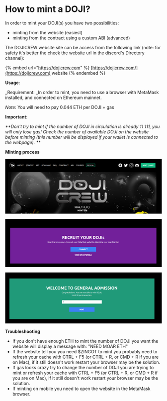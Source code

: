 # How to mint a DOJI?

In order to mint your DOJI(s) you have two possibilities:&#x20;

* minting from the website (easiest)
* minting from the contract using a custom ABI (advanced)

The DOJICREW website site can be access from the following link (note: for safety it's better the check the website url in the discord's Directory channel):

{% embed url="https://dojicrew.com" %}
[https://dojicrew.com/](https://dojicrew.com) website
{% endembed %}

**Usage**:

_Requirement: _In order to mint, you need to use a browser with MetaMask installed, and connected on Ethereum mainnet.

_Note_: You will need to pay 0.044 ETH per DOJI + gas

**Important**:

_**Don't try to mint if the number of DOJI in circulation is already 11 111, you will only lose gas! Check the number of available DOJI on the website before minting (this number will be displayed if your wallet is connected to the webpage). **_

**Minting process**

![Click on "MINT | .044 ETH" to access the Mint page](<../.gitbook/assets/image (4).png>)

![Click on "CONNECT" to connect your Metamask to the website, and validate the following connection request](<../.gitbook/assets/image (3).png>)

![Enter how many DOJI you want to mint and click on "MINT", you will then have to validate the MetaMask transaction](<../.gitbook/assets/image (2).png>)

**Troubleshooting**

* If you don't have enough ETH to mint the number of DOJI you want the website will display a message with: "NEED MOAR ETH"
* If the website tell you you need $ZINGOT to mint you probably need to refresh your cache with CTRL + F5 (or CTRL + R, or CMD + R if you are on Mac), if it still doesn't work restart your browser may be the solution.&#x20;
* If gas looks crazy try to change the number of DOJI you are trying to mint or refresh your cache with CTRL + F5 (or CTRL + R, or CMD + R if you are on Mac), if it still doesn't work restart your browser may be the solution.&#x20;
* If minting on mobile you need to open the website in the MetaMask browser.&#x20;
